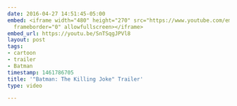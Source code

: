 ```yaml
---
date: 2016-04-27 14:51:45-05:00
embed: <iframe width="480" height="270" src="https://www.youtube.com/embed/SnTSqgJPVl8?feature=oembed"
  frameborder="0" allowfullscreen></iframe>
embed_url: https://youtu.be/SnTSqgJPVl8
layout: post
tags:
- cartoon
- trailer
- Batman
timestamp: 1461786705
title: '"Batman: The Killing Joke" Trailer'
type: video

---
```

